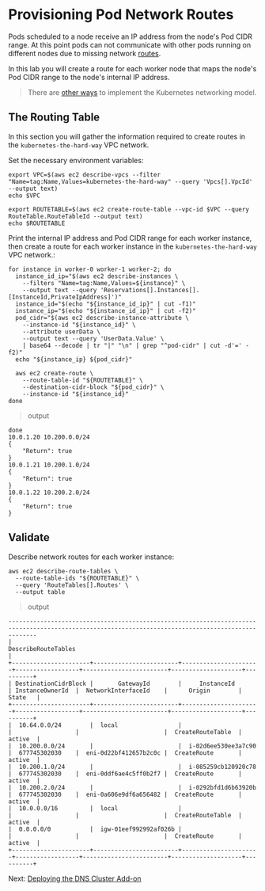# Provisioning Pod Network Routes

Pods scheduled to a node receive an IP address from the node's Pod CIDR range. At this point pods can not communicate with other pods running on different nodes due to missing network [routes](https://docs.aws.amazon.com/vpc/latest/userguide/VPC_Route_Tables.html).

In this lab you will create a route for each worker node that maps the node's Pod CIDR range to the node's internal IP address.

> There are [other ways](https://kubernetes.io/docs/concepts/cluster-administration/networking/#how-to-achieve-this) to implement the Kubernetes networking model.

## The Routing Table

In this section you will gather the information required to create routes in the `kubernetes-the-hard-way` VPC network.

Set the necessary environment variables:
```
export VPC=$(aws ec2 describe-vpcs --filter "Name=tag:Name,Values=kubernetes-the-hard-way" --query 'Vpcs[].VpcId' --output text)
echo $VPC

export ROUTETABLE=$(aws ec2 create-route-table --vpc-id $VPC --query RouteTable.RouteTableId --output text)
echo $ROUTETABLE
```
Print the internal IP address and Pod CIDR range for each worker instance, then create a route for each worker instance in the `kubernetes-the-hard-way` VPC network.:

```
for instance in worker-0 worker-1 worker-2; do
  instance_id_ip="$(aws ec2 describe-instances \
    --filters "Name=tag:Name,Values=${instance}" \
    --output text --query 'Reservations[].Instances[].[InstanceId,PrivateIpAddress]')"
  instance_id="$(echo "${instance_id_ip}" | cut -f1)"
  instance_ip="$(echo "${instance_id_ip}" | cut -f2)"
  pod_cidr="$(aws ec2 describe-instance-attribute \
    --instance-id "${instance_id}" \
    --attribute userData \
    --output text --query 'UserData.Value' \
    | base64 --decode | tr "|" "\n" | grep "^pod-cidr" | cut -d'=' -f2)"
  echo "${instance_ip} ${pod_cidr}"

  aws ec2 create-route \
    --route-table-id "${ROUTETABLE}" \
    --destination-cidr-block "${pod_cidr}" \
    --instance-id "${instance_id}"
done
```

> output

```
done
10.0.1.20 10.200.0.0/24
{
    "Return": true
}
10.0.1.21 10.200.1.0/24
{
    "Return": true
}
10.0.1.22 10.200.2.0/24
{
    "Return": true
}
```

## Validate

Describe network routes for each worker instance:

```
aws ec2 describe-route-tables \
  --route-table-ids "${ROUTETABLE}" \
  --query 'RouteTables[].Routes' \
  --output table
```

> output

```
----------------------------------------------------------------------------------------------------------------------------------------------------
|                                                                DescribeRouteTables                                                               |
+----------------------+------------------------+----------------------+------------------+------------------------+--------------------+----------+
| DestinationCidrBlock |       GatewayId        |     InstanceId       | InstanceOwnerId  |  NetworkInterfaceId    |      Origin        |  State   |
+----------------------+------------------------+----------------------+------------------+------------------------+--------------------+----------+
|  10.64.0.0/24        |  local                 |                      |                  |                        |  CreateRouteTable  |  active  |
|  10.200.0.0/24       |                        |  i-02d6ee530ee3a7c90 |  677745302030    |  eni-0d22bf412657b2c0c |  CreateRoute       |  active  |
|  10.200.1.0/24       |                        |  i-085259cb120920c78 |  677745302030    |  eni-0ddf6ae4c5ff0b2f7 |  CreateRoute       |  active  |
|  10.200.2.0/24       |                        |  i-0292bfd1d6b63920b |  677745302030    |  eni-0a606e9df6a656482 |  CreateRoute       |  active  |
|  10.0.0.0/16         |  local                 |                      |                  |                        |  CreateRouteTable  |  active  |
|  0.0.0.0/0           |  igw-01eef992992af026b |                      |                  |                        |  CreateRoute       |  active  |
+----------------------+------------------------+----------------------+------------------+------------------------+--------------------+----------+
```

Next: [Deploying the DNS Cluster Add-on](12-dns-addon.md)
